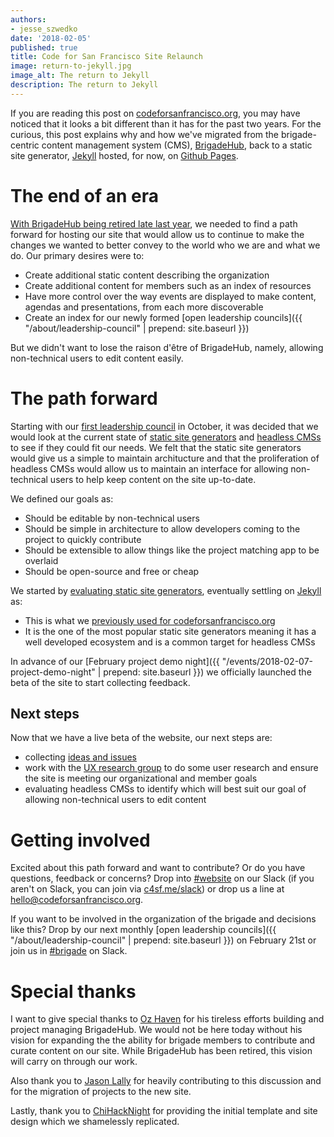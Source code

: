 ```yaml
---
authors:
- jesse_szwedko
date: '2018-02-05'
published: true
title: Code for San Francisco Site Relaunch
image: return-to-jekyll.jpg
image_alt: The return to Jekyll
description: The return to Jekyll
---
```


If you are reading this post on [codeforsanfrancisco.org](codeforsanfrancisco.org), you may have noticed that it looks
a bit different than it has for the past two years. For the curious, this post explains why and how we've migrated from
the brigade-centric content management system (CMS), [BrigadeHub](https://brigadehub.github.io/), back to a static site
generator, [Jekyll](https://jekyllrb.com/) hosted, for now, on [Github Pages](https://pages.github.com/).

# The end of an era

[With BrigadeHub being retired late last year](https://brigadehub.github.io/), we needed to find a path forward for
hosting our site that would allow us to continue to make the changes we wanted to better convey to the world who we are
and what we do. Our primary desires were to:

* Create additional static content describing the organization
* Create additional content for members such as an index of resources
* Have more control over the way events are displayed to make content, agendas and presentations, from each more
  discoverable
* Create an index for our newly formed [open leadership councils]({{ "/about/leadership-council" | prepend: site.baseurl }})

But we didn't want to lose the raison d'être of BrigadeHub, namely, allowing non-technical users to edit content easily.

# The path forward

Starting with our [first leadership
council](https://docs.google.com/document/d/1dxn8MyPvPwPOgGe_wp_OI-3pJUu5kAvPiMclJszIZxo/edit#heading=h.4pnt8xk97gf3) in
October, it was decided that we would look at the current state of [static site generators](https://www.staticgen.com/)
and [headless CMSs](https://headlesscms.org/about/) to see if they could fit our needs. We felt that the static site
generators would give us a simple to maintain architucture and that the proliferation of headless CMSs would allow us to
maintain an interface for allowing non-technical users to help keep content on the site up-to-date.

We defined our goals as:

* Should be editable by non-technical users
* Should be simple in architecture to allow developers coming to the project to quickly contribute
* Should be extensible to allow things like the project matching app to be overlaid
* Should be open-source and free or cheap

We started by [evaluating static site
generators](https://docs.google.com/document/d/1-biDkKqycqT0l0i-i4cvN3U0KstvnLBM6Sy6Yet7jGI/edit?ts=5a7b4479),
eventually settling on [Jekyll](https://jekyllrb.com/) as:

* This is what we [previously used for codeforsanfrancisco.org](https://github.com/sfbrigade/sfbrigade.github.io)
* It is the one of the most popular static site generators meaning it has a well developed ecosystem and is a common
  target for headless CMSs

In advance of our [February project demo night]({{ "/events/2018-02-07-project-demo-night" | prepend: site.baseurl }})
we officially launched the beta of the site to start collecting feedback.

## Next steps

Now that we have a live beta of the website, our next steps are:

* collecting [ideas and issues](https://github.com/sfbrigade/codeforsanfrancisco.org/issues)
* work with the [UX research group](https://github.com/sfbrigade/research-group) to do some user research and ensure the
  site is meeting our organizational and member goals
* evaluating headless CMSs to identify which will best suit our goal of allowing non-technical users to edit
  content

# Getting involved

Excited about this path forward and want to contribute? Or do you have questions, feedback or concerns? Drop into
[#website](https://sfbrigade.slack.com/app_redirect?channel=website) on our Slack (if you aren't on Slack, you can
join via [c4sf.me/slack](http://c4sf.me/slack)) or drop us a line at
[hello@codeforsanfrancisco.org](mailto:hello@codeforsanfrancisco.org).

If you want to be involved in the organization of the brigade and decisions like this? Drop by our next monthly [open
leadership councils]({{ "/about/leadership-council" | prepend: site.baseurl }}) on February 21st or join us in
[#brigade](https://sfbrigade.slack.com/app_redirect?channel=brigade) on Slack.

# Special thanks

I want to give special thanks to [Oz Haven](https://therebelrobot.com/) for his tireless efforts building and project
managing BrigadeHub. We would not be here today without his vision for expanding the the ability for brigade members to
contribute and curate content on our site. While BrigadeHub has been retired, this vision will carry on through our
work.

Also thank you to [Jason Lally](http://jasonlally.com/) for heavily contributing to this discussion and for the
migration of projects to the new site.

Lastly, thank you to [ChiHackNight](https://chihacknight.org/) for providing the initial template and site design which
we shamelessly replicated.

